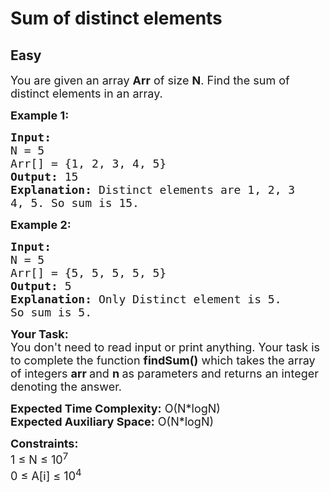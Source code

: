 # Sum of distinct elements
## Easy
<div class="problems_problem_content__Xm_eO"><p><span style="font-size: 18px;">You are given an array <strong>Arr</strong> of size <strong>N</strong>. Find the sum of distinct elements in an array.</span></p>
<p><span style="font-size: 18px;"><strong>Example 1:</strong></span></p>
<pre><span style="font-size: 18px;"><strong>Input:
</strong>N = 5
Arr[] = {1, 2, 3, 4, 5}
<strong>Output: </strong>15
<strong>Explanation:</strong> Distinct elements are 1, 2, 3
4, 5. So sum is 15.</span></pre>
<p><span style="font-size: 18px;"><strong>Example 2:</strong></span></p>
<pre><span style="font-size: 18px;"><strong>Input:
</strong>N = 5
Arr[] = {5, 5, 5, 5, 5}
<strong>Output:</strong> 5
<strong>Explanation: </strong>Only Distinct element is 5.
So sum is 5.</span></pre>
<p><span style="font-size: 18px;"><strong>Your Task:</strong><br>You don't need to read input or print anything. Your task is to complete the function&nbsp;<strong>findSum()</strong>&nbsp;which takes the&nbsp;array of&nbsp;integers&nbsp;<strong>arr&nbsp;</strong>and&nbsp;<strong>n</strong><strong>&nbsp;</strong>as parameters and returns an integer denoting the answer.</span></p>
<p><span style="font-size: 18px;"><strong>Expected Time Complexity:</strong>&nbsp;O(N*logN)<br><strong>Expected Auxiliary Space:</strong>&nbsp;O(N*logN)</span></p>
<p><span style="font-size: 18px;"><strong>Constraints:</strong><br>1 ≤ N ≤ 10<sup>7</sup><br>0 ≤ A[i] ≤ 10<sup>4</sup></span></p>
<p>&nbsp;</p></div>